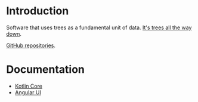 # Introduction

Software that uses trees as a fundamental unit of data. [It's trees all the way down](https://en.wikipedia.org/wiki/Turtles_all_the_way_down).

[GitHub repositories](https://github.com/tree-ware).

# Documentation

* [Kotlin Core](http://www.tree-ware.org/tree-ware-kotlin-core/)
* [Angular UI](http://www.tree-ware.org/tree-ware-angular-ui/)
